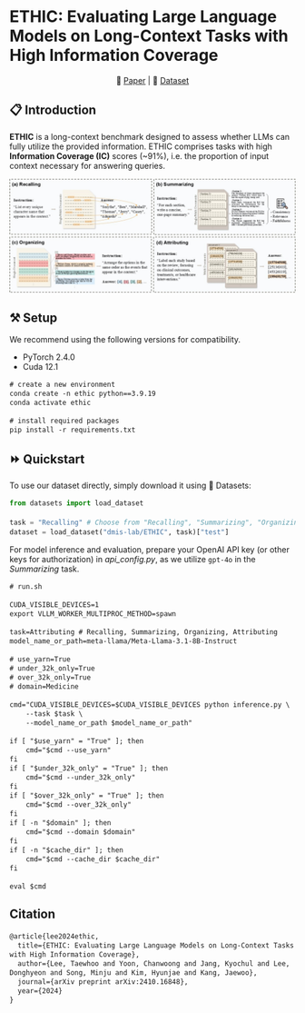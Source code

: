 # ETHIC: Evaluating Large Language Models on Long-Context Tasks with High Information Coverage

<p align="center">
    📃 <a href="https://arxiv.org/abs/2410.16848" target="_blank">Paper</a> | 🤗 <a href="https://huggingface.co/datasets/dmis-lab/ETHIC" target="_blank">Dataset</a>
</p>

## 📋 Introduction
**ETHIC** is a long-context benchmark designed to assess whether LLMs can fully utilize the provided information. ETHIC comprises tasks with high **Information Coverage (IC)** scores (~91%), i.e. the proportion of input context necessary for answering queries.   

![](figs/long_context_figure.JPG)

## ⚒️ Setup
We recommend using the following versions for compatibility.
* PyTorch 2.4.0
* Cuda 12.1
```shell
# create a new environment
conda create -n ethic python==3.9.19
conda activate ethic

# install required packages
pip install -r requirements.txt
```
## ⏩ Quickstart
To use our dataset directly, simply download it using 🤗 Datasets:

```python
from datasets import load_dataset

task = "Recalling" # Choose from "Recalling", "Summarizing", "Organizing", "Attributing"
dataset = load_dataset("dmis-lab/ETHIC", task)["test"]
```

For model inference and evaluation, prepare your OpenAI API key (or other keys for authorization) in _api_config.py_, as we utilize `gpt-4o` in the _Summarizing_ task.
```shell
# run.sh

CUDA_VISIBLE_DEVICES=1
export VLLM_WORKER_MULTIPROC_METHOD=spawn

task=Attributing # Recalling, Summarizing, Organizing, Attributing
model_name_or_path=meta-llama/Meta-Llama-3.1-8B-Instruct

# use_yarn=True
# under_32k_only=True
# over_32k_only=True
# domain=Medicine

cmd="CUDA_VISIBLE_DEVICES=$CUDA_VISIBLE_DEVICES python inference.py \
    --task $task \
    --model_name_or_path $model_name_or_path"

if [ "$use_yarn" = "True" ]; then
    cmd="$cmd --use_yarn"
fi
if [ "$under_32k_only" = "True" ]; then
    cmd="$cmd --under_32k_only"
fi
if [ "$over_32k_only" = "True" ]; then
    cmd="$cmd --over_32k_only"
fi
if [ -n "$domain" ]; then
    cmd="$cmd --domain $domain"
fi
if [ -n "$cache_dir" ]; then
    cmd="$cmd --cache_dir $cache_dir"
fi

eval $cmd
```

## Citation
```
@article{lee2024ethic,
  title={ETHIC: Evaluating Large Language Models on Long-Context Tasks with High Information Coverage},
  author={Lee, Taewhoo and Yoon, Chanwoong and Jang, Kyochul and Lee, Donghyeon and Song, Minju and Kim, Hyunjae and Kang, Jaewoo},
  journal={arXiv preprint arXiv:2410.16848},
  year={2024}
}
```
